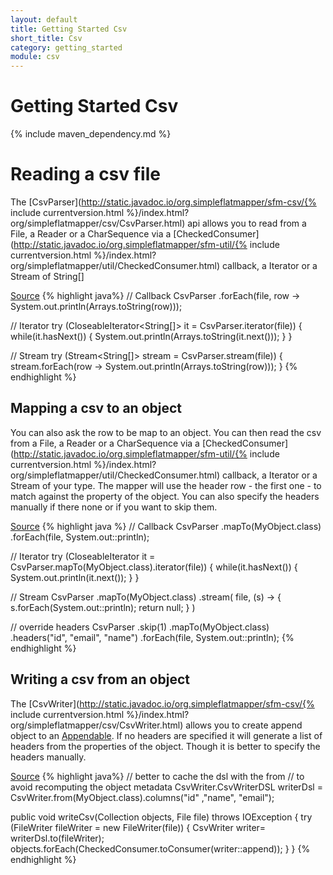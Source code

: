 ```yaml
---
layout: default
title: Getting Started Csv
short_title: Csv
category: getting_started
module: csv
---
```

# Getting Started Csv

{% include maven_dependency.md %}

# Reading a csv file

The [CsvParser](http://static.javadoc.io/org.simpleflatmapper/sfm-csv/{% include currentversion.html %}/index.html?org/simpleflatmapper/csv/CsvParser.html) api allows you to read from a File, a Reader or a CharSequence
via a [CheckedConsumer](http://static.javadoc.io/org.simpleflatmapper/sfm-util/{% include currentversion.html %}/index.html?org/simpleflatmapper/util/CheckedConsumer.html) callback, 
a Iterator or a Stream of String[]

[Source](https://github.com/arnaudroger/SimpleFlatMapper/blob/master/sfm-csv/src/test/java/org/simpleflatmapper/csv/samples/GettingStartedCsv_csvParser.java)
{% highlight java%}
// Callback
CsvParser
        .forEach(file, row -> System.out.println(Arrays.toString(row)));

// Iterator
try (CloseableIterator<String[]> it = CsvParser.iterator(file)) {
    while(it.hasNext()) {
        System.out.println(Arrays.toString(it.next()));
    }
}

// Stream
try (Stream<String[]> stream = CsvParser.stream(file)) {
    stream.forEach(row -> System.out.println(Arrays.toString(row)));
}
{% endhighlight %}

## Mapping a csv to an object

You can also ask the row to be map to an object. You can then read the csv from a File, a Reader 
or a CharSequence via a [CheckedConsumer](http://static.javadoc.io/org.simpleflatmapper/sfm-util/{% include currentversion.html %}/index.html?org/simpleflatmapper/util/CheckedConsumer.html) callback, 
a Iterator or a Stream of your type.
The mapper will use the header row - the first one - to match against the property of the object. You can also specify the headers
manually if there none or if you want to skip them.

[Source](https://github.com/arnaudroger/SimpleFlatMapper/blob/master/sfm-csv/src/test/java/org/simpleflatmapper/csv/samples/GettingStartedCsv_csvMapper.java)
{% highlight java %}
// Callback
CsvParser
        .mapTo(MyObject.class)
        .forEach(file, System.out::println);

// Iterator
try (CloseableIterator<MyObject> it =
             CsvParser.mapTo(MyObject.class).iterator(file)) {
    while(it.hasNext()) {
        System.out.println(it.next());
    }
}

// Stream
CsvParser
        .mapTo(MyObject.class)
        .stream(
            file, 
            (s) -> { s.forEach(System.out::println); return null; }
        )

// override headers
CsvParser
        .skip(1)
        .mapTo(MyObject.class)
        .headers("id", "email", "name")
        .forEach(file, System.out::println);
{% endhighlight %}


## Writing a csv from an object

The [CsvWriter](http://static.javadoc.io/org.simpleflatmapper/sfm-csv/{% include currentversion.html %}/index.html?org/simpleflatmapper/csv/CsvWriter.html) allows you to create append object to an [Appendable](https://docs.oracle.com/javase/8/docs/api/index.html?java/lang/Appendable.html).
If no headers are specified it will generate a list of headers from the properties of the object. Though it is
better to specify the headers manually.

[Source](https://github.com/arnaudroger/SimpleFlatMapper/blob/master/sfm-csv/src/test/java/org/simpleflatmapper/csv/samples/GettingStartedCsv_csvWriter.java)
{% highlight java%}
// better to cache the dsl with the from 
// to avoid recomputing the object metadata
CsvWriter.CsvWriterDSL<MyObject> writerDsl =
    CsvWriter.from(MyObject.class).columns("id" ,"name", "email");

public void writeCsv(Collection<MyObject> objects, File file) 
                                                throws IOException {
    try (FileWriter fileWriter = new FileWriter(file)) {
        CsvWriter<MyObject> writer=
                writerDsl.to(fileWriter);
        objects.forEach(CheckedConsumer.toConsumer(writer::append));
    }
}
{% endhighlight %}
